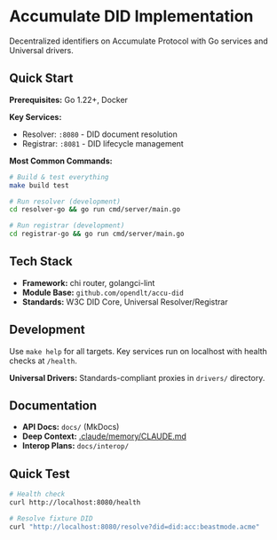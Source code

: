 # Accumulate DID Implementation

Decentralized identifiers on Accumulate Protocol with Go services and Universal drivers.

## Quick Start

**Prerequisites:** Go 1.22+, Docker

**Key Services:**
- Resolver: `:8080` - DID document resolution
- Registrar: `:8081` - DID lifecycle management

**Most Common Commands:**
```bash
# Build & test everything
make build test

# Run resolver (development)
cd resolver-go && go run cmd/server/main.go

# Run registrar (development)
cd registrar-go && go run cmd/server/main.go
```

## Tech Stack

- **Framework:** chi router, golangci-lint
- **Module Base:** `github.com/opendlt/accu-did`
- **Standards:** W3C DID Core, Universal Resolver/Registrar

## Development

Use `make help` for all targets. Key services run on localhost with health checks at `/health`.

**Universal Drivers:** Standards-compliant proxies in `drivers/` directory.

## Documentation

- **API Docs:** `docs/` (MkDocs)
- **Deep Context:** [.claude/memory/CLAUDE.md](.claude/memory/CLAUDE.md)
- **Interop Plans:** `docs/interop/`

## Quick Test

```bash
# Health check
curl http://localhost:8080/health

# Resolve fixture DID
curl "http://localhost:8080/resolve?did=did:acc:beastmode.acme"
```